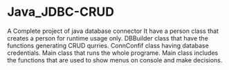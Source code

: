 # Java_JDBC-CRUD
A Complete project of java database connector
It have a person class that creates a person for runtime usage only.
DBBuilder class that have the functions generating CRUD qurries.
ConnConfif class having database credentials.
Main class that runs the whole programe.
Main class includes the functions that are used to show menus on console and make decisions.
